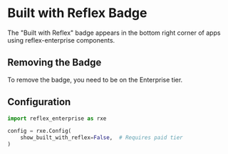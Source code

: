 # Built with Reflex Badge

The "Built with Reflex" badge appears in the bottom right corner of apps using reflex-enterprise components.

## Removing the Badge

To remove the badge, you need to be on the Enterprise tier.

## Configuration

```python
import reflex_enterprise as rxe

config = rxe.Config(
    show_built_with_reflex=False,  # Requires paid tier
)
```